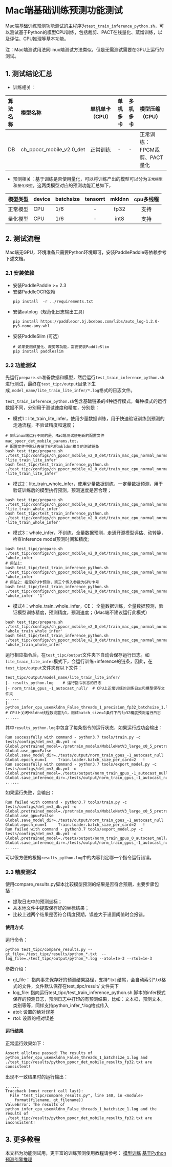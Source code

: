 # Mac端基础训练预测功能测试

Mac端基础训练预测功能测试的主程序为`test_train_inference_python.sh`，可以测试基于Python的模型CPU训练，包括裁剪、PACT在线量化、蒸馏训练，以及评估、CPU推理等基本功能。

注：Mac端测试用法同linux端测试方法类似，但是无需测试需要在GPU上运行的测试。

## 1. 测试结论汇总

- 训练相关：

| 算法名称 | 模型名称 | 单机单卡（CPU） | 单机多卡 | 多机多卡 | 模型压缩（CPU） |
|  :----  |   :----  |    :----  |  :----   |  :----   |  :----   |
|  DB  | ch_ppocr_mobile_v2.0_det| 正常训练 | - | - | 正常训练：FPGM裁剪、PACT量化 |


- 预测相关：基于训练是否使用量化，可以将训练产出的模型可以分为`正常模型`和`量化模型`，这两类模型对应的预测功能汇总如下，

| 模型类型 |device | batchsize | tensorrt | mkldnn | cpu多线程 |
|  ----   |  ---- |   ----   |  :----:  |   :----:   |  :----:  |
| 正常模型 | CPU | 1/6 | - | fp32 | 支持 |
| 量化模型 | CPU | 1/6 | - | int8 | 支持 |


## 2. 测试流程

Mac端无GPU，环境准备只需要Python环境即可，安装PaddlePaddle等依赖参考下述文档。

### 2.1 安装依赖
- 安装PaddlePaddle >= 2.3
- 安装PaddleOCR依赖
    ```
    pip install  -r ../requirements.txt
    ```
- 安装autolog（规范化日志输出工具）
    ```
    pip install https://paddleocr.bj.bcebos.com/libs/auto_log-1.2.0-py3-none-any.whl
    ```
- 安装PaddleSlim (可选)
   ```
   # 如果要测试量化、裁剪等功能，需要安装PaddleSlim
   pip install paddleslim
   ```


### 2.2 功能测试

先运行`prepare.sh`准备数据和模型，然后运行`test_train_inference_python.sh`进行测试，最终在```test_tipc/output```目录下生成`,model_name/lite_train_lite_infer/*.log`格式的日志文件。

`test_train_inference_python.sh`包含基础链条的4种运行模式，每种模式的运行数据不同，分别用于测试速度和精度，分别是：

- 模式1：lite_train_lite_infer，使用少量数据训练，用于快速验证训练到预测的走通流程，不验证精度和速度；
```shell
# 同linux端运行不同的是，Mac端测试使用新的配置文件mac_ppocr_det_mobile_params.txt，
# 配置文件中默认去掉了GPU和mkldnn相关的测试链条
bash test_tipc/prepare.sh ./test_tipc/configs/ch_ppocr_mobile_v2_0_det/train_mac_cpu_normal_normal_infer_python_mac_cpu.txt 'lite_train_lite_infer'
bash test_tipc/test_train_inference_python.sh ./test_tipc/configs/ch_ppocr_mobile_v2_0_det/train_mac_cpu_normal_normal_infer_python_mac_cpu.txt 'lite_train_lite_infer'
```

- 模式2：lite_train_whole_infer，使用少量数据训练，一定量数据预测，用于验证训练后的模型执行预测，预测速度是否合理；
```shell
bash test_tipc/prepare.sh ./test_tipc/configs/ch_ppocr_mobile_v2_0_det/train_mac_cpu_normal_normal_infer_python_mac_cpu.txt 'lite_train_whole_infer'
bash test_tipc/test_train_inference_python.sh ./test_tipc/configs/ch_ppocr_mobile_v2_0_det/train_mac_cpu_normal_normal_infer_python_mac_cpu.txt  'lite_train_whole_infer'
```

- 模式3：whole_infer，不训练，全量数据预测，走通开源模型评估、动转静，检查inference model预测时间和精度;
```shell
bash test_tipc/prepare.sh ./test_tipc/configs/ch_ppocr_mobile_v2_0_det/train_mac_cpu_normal_normal_infer_python_mac_cpu.txt 'whole_infer'
# 用法1:
bash test_tipc/test_train_inference_python.sh ./test_tipc/configs/ch_ppocr_mobile_v2_0_det/train_mac_cpu_normal_normal_infer_python_mac_cpu.txt 'whole_infer'
# 用法2: 指定GPU卡预测，第三个传入参数为GPU卡号
bash test_tipc/test_train_inference_python.sh ./test_tipc/configs/ch_ppocr_mobile_v2_0_det/train_mac_cpu_normal_normal_infer_python_mac_cpu.txt 'whole_infer' '1'
```

- 模式4：whole_train_whole_infer，CE： 全量数据训练，全量数据预测，验证模型训练精度，预测精度，预测速度；（Mac端不建议运行此模式）
```shell
bash test_tipc/prepare.sh ./test_tipc/configs/ch_ppocr_mobile_v2_0_det/train_mac_cpu_normal_normal_infer_python_mac_cpu.txt 'whole_train_whole_infer'
bash test_tipc/test_train_inference_python.sh ./test_tipc/configs/ch_ppocr_mobile_v2_0_det/train_mac_cpu_normal_normal_infer_python_mac_cpu.txt 'whole_train_whole_infer'
```

运行相应指令后，在`test_tipc/output`文件夹下自动会保存运行日志。如`lite_train_lite_infer`模式下，会运行训练+inference的链条，因此，在`test_tipc/output`文件夹有以下文件：
```
test_tipc/output/model_name/lite_train_lite_infer/
|- results_python.log    # 运行指令状态的日志
|- norm_train_gpus_-1_autocast_null/  # CPU上正常训练的训练日志和模型保存文件夹
......
|- python_infer_cpu_usemkldnn_False_threads_1_precision_fp32_batchsize_1.log  # CPU上关闭Mkldnn线程数设置为1，测试batch_size=1条件下的fp32精度预测运行日志
......
```

其中`results_python.log`中包含了每条指令的运行状态，如果运行成功会输出：
```
Run successfully with command - python3.7 tools/train.py -c tests/configs/det_mv3_db.yml -o Global.pretrained_model=./pretrain_models/MobileNetV3_large_x0_5_pretrained Global.use_gpu=False  Global.save_model_dir=./tests/output/norm_train_gpus_-1_autocast_null Global.epoch_num=1     Train.loader.batch_size_per_card=2   !
Run successfully with command - python3.7 tools/export_model.py -c tests/configs/det_mv3_db.yml -o  Global.pretrained_model=./tests/output/norm_train_gpus_-1_autocast_null/latest Global.save_inference_dir=./tests/output/norm_train_gpus_-1_autocast_null!
......
```
如果运行失败，会输出：
```
Run failed with command - python3.7 tools/train.py -c tests/configs/det_mv3_db.yml -o Global.pretrained_model=./pretrain_models/MobileNetV3_large_x0_5_pretrained Global.use_gpu=Faslse  Global.save_model_dir=./tests/output/norm_train_gpus_-1_autocast_null Global.epoch_num=1     Train.loader.batch_size_per_card=2   !
Run failed with command - python3.7 tools/export_model.py -c tests/configs/det_mv3_db.yml -o  Global.pretrained_model=./tests/output/norm_train_gpus_0_autocast_null/latest Global.save_inference_dir=./tests/output/norm_train_gpus_-1_autocast_null!
......
```
可以很方便的根据`results_python.log`中的内容判定哪一个指令运行错误。

### 2.3 精度测试

使用compare_results.py脚本比较模型预测的结果是否符合预期，主要步骤包括：
- 提取日志中的预测坐标；
- 从本地文件中提取保存好的坐标结果；
- 比较上述两个结果是否符合精度预期，误差大于设置阈值时会报错。

#### 使用方式
运行命令：
```shell
python test_tipc/compare_results.py --gt_file=./test_tipc/results/python_*.txt  --log_file=./test_tipc/output/python_*.log --atol=1e-3 --rtol=1e-3
```

参数介绍：
- gt_file： 指向事先保存好的预测结果路径，支持*.txt 结尾，会自动索引*.txt格式的文件，文件默认保存在test_tipc/result/ 文件夹下
- log_file: 指向运行test_tipc/test_train_inference_python.sh 脚本的infer模式保存的预测日志，预测日志中打印的有预测结果，比如：文本框，预测文本，类别等等，同样支持python_infer_*.log格式传入
- atol: 设置的绝对误差
- rtol: 设置的相对误差

#### 运行结果

正常运行效果如下：
```
Assert allclose passed! The results of python_infer_cpu_usemkldnn_False_threads_1_batchsize_1.log and ./test_tipc/results/python_ppocr_det_mobile_results_fp32.txt are consistent!
```

出现不一致结果时的运行输出：
```
......
Traceback (most recent call last):
  File "test_tipc/compare_results.py", line 140, in <module>
    format(filename, gt_filename))
ValueError: The results of python_infer_cpu_usemkldnn_False_threads_1_batchsize_1.log and the results of ./test_tipc/results/python_ppocr_det_mobile_results_fp32.txt are inconsistent!
```


## 3. 更多教程
本文档为功能测试用，更丰富的训练预测使用教程请参考：
[模型训练](https://github.com/PaddlePaddle/PaddleOCR/blob/dygraph/doc/doc_ch/training.md)
[基于Python预测引擎推理](https://github.com/PaddlePaddle/PaddleOCR/blob/dygraph/doc/doc_ch/inference_ppocr.md)
